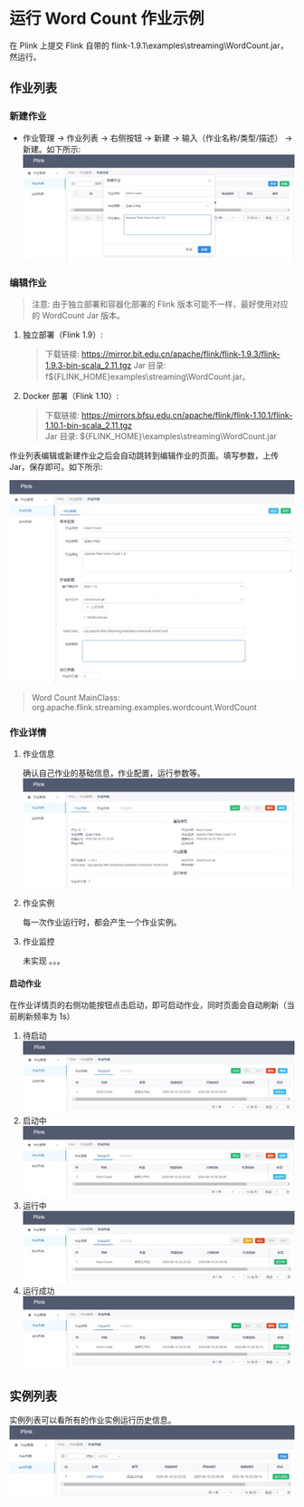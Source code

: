 # 运行 Word Count 作业示例
在 Plink 上提交 Flink 自带的 flink-1.9.1\examples\streaming\WordCount.jar，然运行。

## 作业列表
### 新建作业
* 作业管理 -> 作业列表 -> 右侧按钮 -> 新建 -> 输入（作业名称/类型/描述） -> 新建。如下所示:
![新建作业](img/plink-run-word-count-stage-1.jpg)

### 编辑作业
> 注意: 由于独立部署和容器化部署的 Flink 版本可能不一样，最好使用对应的 WordCount Jar 版本。

1. 独立部署（Flink 1.9）:  
    > 下载链接: <https://mirror.bit.edu.cn/apache/flink/flink-1.9.3/flink-1.9.3-bin-scala_2.11.tgz>
    Jar 目录: f${FLINK_HOME}examples\streaming\WordCount.jar。  
    

2. Docker 部署（Flink 1.10）:  
    > 下载链接: <https://mirrors.bfsu.edu.cn/apache/flink/flink-1.10.1/flink-1.10.1-bin-scala_2.11.tgz>  
    Jar 目录: ${FLINK_HOME}\examples\streaming\WordCount.jar

作业列表编辑或新建作业之后会自动跳转到编辑作业的页面。填写参数，上传 Jar，保存即可。如下所示:

![编辑作业](img/plink-run-word-count-stage-2.jpg)

> Word Count MainClass: org.apache.flink.streaming.examples.wordcount.WordCount

### 作业详情
1. 作业信息

    确认自己作业的基础信息，作业配置，运行参数等。
    ![作业详情](img/plink-run-word-count-stage-3.jpg)

2. 作业实例
    
    每一次作业运行时，都会产生一个作业实例。

3. 作业监控
    
    未实现 。。。

#### 启动作业
在作业详情页的右侧功能按钮点击启动，即可启动作业，同时页面会自动刷新（当前刷新频率为 1s）

1. 待启动
    ![启动作业](img/plink-run-word-count-stage-4.jpg)
2. 启动中
    ![启动中](img/plink-run-word-count-stage-5.jpg)
3. 运行中
    ![运行中](img/plink-run-word-count-stage-6.jpg)
4. 运行成功
    ![运行成功](img/plink-run-word-count-stage-7.jpg)

## 实例列表
实例列表可以看所有的作业实例运行历史信息。
![实例列表](img/plink-run-word-count-stage-8.jpg)
